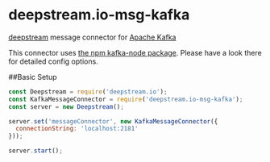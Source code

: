 deepstream.io-msg-kafka
===================

[deepstream](http://deepstream.io) message connector for [Apache Kafka](http://kafka.apache.org/)

This connector uses [the npm kafka-node package](https://www.npmjs.com/package/kafka-node).
Please have a look there for detailed config options.

##Basic Setup

```javascript
const Deepstream = require('deepstream.io');
const KafkaMessageConnector = require('deepstream.io-msg-kafka');
const server = new Deepstream();

server.set('messageConnector', new KafkaMessageConnector({
  connectionString: 'localhost:2181'
}));

server.start();
```
